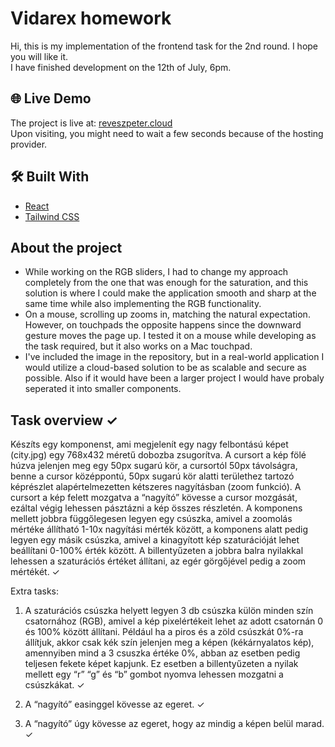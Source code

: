 # Vidarex homework

Hi, this is my implementation of the frontend task for the 2nd round. I hope you will like it.
<br/> I have finished development on the 12th of July, 6pm.

## 🌐 Live Demo

The project is live at: [reveszpeter.cloud](https://reveszpeter.cloud/)
<br/> Upon visiting, you might need to wait a few seconds because of the hosting provider.

## 🛠️ Built With

- [React](https://reactjs.org/)
- [Tailwind CSS](https://tailwindcss.com/)

## About the project

- While working on the RGB sliders, I had to change my approach completely from the one that was enough for the saturation, and this solution is where I could make the application smooth and sharp at the same time while also implementing the RGB functionality.
- On a mouse, scrolling up zooms in, matching the natural expectation. However, on touchpads the opposite happens since the downward gesture moves the page up. I tested it on a mouse while developing as the task required, but it also works on a Mac touchpad.
- I've included the image in the repository, but in a real-world application I would utilize a cloud-based solution to be as scalable and secure as possible. Also if it would have been a larger project I would have probaly seperated it into smaller components.

## Task overview ✓

Készíts egy komponenst, ami megjelenít egy nagy felbontású képet (city.jpg) egy 768x432 méretű dobozba zsugorítva. A cursort a kép fölé húzva jelenjen meg egy 50px  sugarú kör, a cursortól 50px távolságra, benne a cursor középpontú, 50px  sugarú kör alatti területhez tartozó képrészlet alapértelmezetten kétszeres nagyításban (zoom funkció). A cursort a kép felett mozgatva a “nagyító” kövesse a cursor mozgását, ezáltal végig lehessen pásztázni a kép összes részletén. A komponens mellett jobbra függőlegesen legyen egy csúszka, amivel a zoomolás mértéke állítható 1-10x nagyítási mérték között, a komponens alatt pedig legyen egy másik csúszka, amivel a kinagyított kép szaturációját lehet beállítani 0-100% érték között. A billentyűzeten a jobbra balra nyilakkal lehessen a szaturációs értéket állítani, az egér görgőjével pedig a zoom mértékét. ✓

Extra tasks:

1. A szaturációs csúszka helyett legyen 3 db csúszka külön minden szín csatornához (RGB), amivel a kép pixelértékeit lehet az adott csatornán 0 és 100% között állítani. Például ha a piros és a zöld csúszkát 0%-ra állítjuk, akkor csak kék szín jelenjen meg a képen (kékárnyalatos kép), amennyiben mind a 3 csuszka értéke 0%, abban az esetben pedig teljesen fekete képet kapjunk. Ez esetben a billentyűzeten a nyilak mellett egy “r” “g” és “b” gombot nyomva lehessen mozgatni a csúszkákat. ✓

2. A “nagyító” easinggel kövesse az egeret. ✓

3. A “nagyító” úgy kövesse az egeret, hogy az mindig a képen belül marad. ✓
